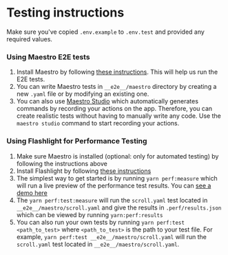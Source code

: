 # Testing instructions

Make sure you've copied `.env.example` to `.env.test` and provided any required
values.

### Using Maestro E2E tests
1. Install Maestro by following [these instructions](https://maestro.mobile.dev/getting-started/installing-maestro). This will help us run the E2E tests.
2. You can write Maestro tests in `__e2e__/maestro` directory by creating a new `.yaml` file or by modifying an existing one.
3. You can also use [Maestro Studio](https://maestro.mobile.dev/getting-started/maestro-studio) which automatically generates commands by recording your actions on the app. Therefore, you can create realistic tests without having to manually write any code. Use  the `maestro studio` command to start recording your actions.


### Using Flashlight for Performance Testing
1. Make sure Maestro is installed (optional: only for automated testing) by following the instructions above
2. Install Flashlight by following [these instructions](https://docs.flashlight.dev/)
3. The simplest way to get started is by running `yarn perf:measure` which will run a live preview of the performance test results. You can [see a demo here](https://github.com/bamlab/flashlight/assets/4534323/4038a342-f145-4c3b-8cde-17949bf52612)
4. The `yarn perf:test:measure` will run the `scroll.yaml` test located in `__e2e__/maestro/scroll.yaml` and give the results in `.perf/results.json` which can be viewed by running `yarn:perf:results`
5. You can also run your own tests by running `yarn perf:test <path_to_test>` where `<path_to_test>` is the path to your test file. For example, `yarn perf:test __e2e__/maestro/scroll.yaml` will run the `scroll.yaml` test located in `__e2e__/maestro/scroll.yaml`.

